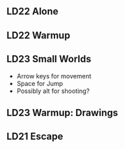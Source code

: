 ## LD22 Alone ##

## LD22 Warmup ##

## LD23 Small Worlds ##
- Arrow keys for movement
- Space for Jump
- Possibly alt for shooting?

## LD23 Warmup: Drawings ##

## LD21 Escape ##